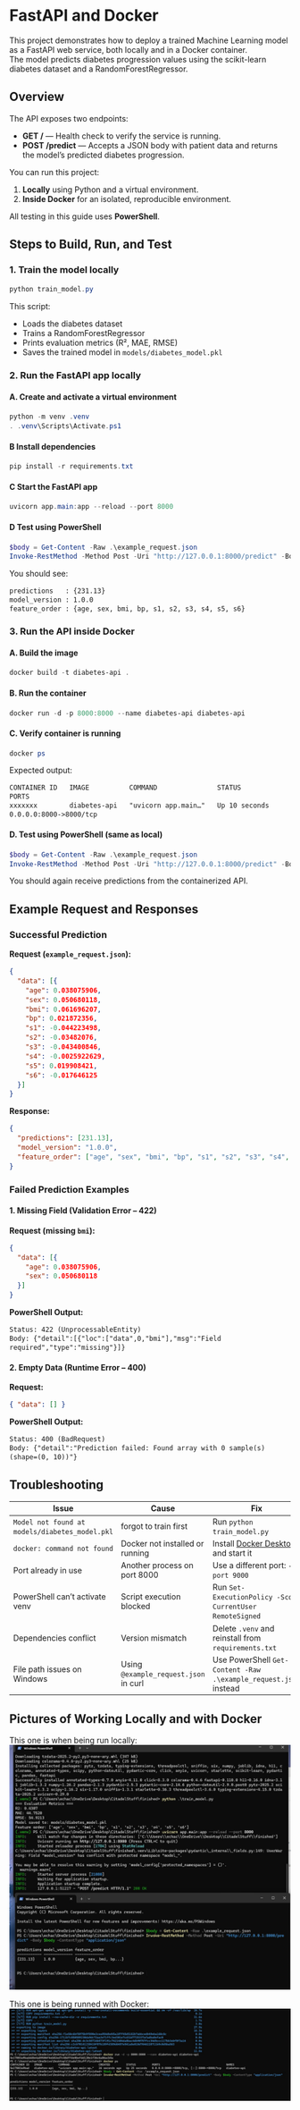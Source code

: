 # FastAPI and Docker

This project demonstrates how to deploy a trained Machine Learning model as a FastAPI web service, both locally and in a Docker container.  
The model predicts diabetes progression values using the scikit-learn diabetes dataset and a RandomForestRegressor.


## Overview

The API exposes two endpoints:
- **GET /** — Health check to verify the service is running.
- **POST /predict** — Accepts a JSON body with patient data and returns the model’s predicted diabetes progression.

You can run this project:
1. **Locally** using Python and a virtual environment.
2. **Inside Docker** for an isolated, reproducible environment.

All testing in this guide uses **PowerShell**.


## Steps to Build, Run, and Test

### 1. Train the model locally
```powershell
python train_model.py
```
This script:
- Loads the diabetes dataset  
- Trains a RandomForestRegressor  
- Prints evaluation metrics (R², MAE, RMSE)  
- Saves the trained model in `models/diabetes_model.pkl`


### 2. Run the FastAPI app locally

#### A. Create and activate a virtual environment
```powershell
python -m venv .venv
. .venv\Scripts\Activate.ps1
```

#### B Install dependencies
```powershell
pip install -r requirements.txt
```

#### C Start the FastAPI app
```powershell
uvicorn app.main:app --reload --port 8000
```

#### D Test using PowerShell
```powershell
$body = Get-Content -Raw .\example_request.json
Invoke-RestMethod -Method Post -Uri "http://127.0.0.1:8000/predict" -Body $body -ContentType "application/json"
```

You should see:
```
predictions   : {231.13}
model_version : 1.0.0
feature_order : {age, sex, bmi, bp, s1, s2, s3, s4, s5, s6}
```

### 3. Run the API inside Docker

#### A. Build the image
```powershell
docker build -t diabetes-api .
```

#### B. Run the container
```powershell
docker run -d -p 8000:8000 --name diabetes-api diabetes-api
```

#### C. Verify container is running
```powershell
docker ps
```
Expected output:
```
CONTAINER ID   IMAGE          COMMAND               STATUS          PORTS
xxxxxxx        diabetes-api   "uvicorn app.main…"   Up 10 seconds   0.0.0.0:8000->8000/tcp
```

#### D. Test using PowerShell (same as local)
```powershell
$body = Get-Content -Raw .\example_request.json
Invoke-RestMethod -Method Post -Uri "http://127.0.0.1:8000/predict" -Body $body -ContentType "application/json"
```

You should again receive predictions from the containerized API.

## Example Request and Responses

### Successful Prediction
**Request (`example_request.json`):**
```json
{
  "data": [{
    "age": 0.038075906,
    "sex": 0.050680118,
    "bmi": 0.061696207,
    "bp": 0.021872356,
    "s1": -0.044223498,
    "s2": -0.03482076,
    "s3": -0.043400846,
    "s4": -0.0025922629,
    "s5": 0.019908421,
    "s6": -0.017646125
  }]
}
```

**Response:**
```json
{
  "predictions": [231.13],
  "model_version": "1.0.0",
  "feature_order": ["age", "sex", "bmi", "bp", "s1", "s2", "s3", "s4", "s5", "s6"]
}
```

### Failed Prediction Examples

#### 1. Missing Field (Validation Error – 422)
**Request (missing `bmi`):**
```json
{
  "data": [{
    "age": 0.038075906,
    "sex": 0.050680118
  }]
}
```

**PowerShell Output:**
```
Status: 422 (UnprocessableEntity)
Body: {"detail":[{"loc":["data",0,"bmi"],"msg":"Field required","type":"missing"}]}
```

#### 2. Empty Data (Runtime Error – 400)
**Request:**
```json
{ "data": [] }
```

**PowerShell Output:**
```
Status: 400 (BadRequest)
Body: {"detail":"Prediction failed: Found array with 0 sample(s) (shape=(0, 10))"}
```

## Troubleshooting

| Issue | Cause | Fix |
|-------|--------|-----|
| `Model not found at models/diabetes_model.pkl` | forgot to train first | Run `python train_model.py` |
| `docker: command not found` | Docker not installed or running | Install [Docker Desktop](https://www.docker.com/products/docker-desktop/) and start it |
| Port already in use | Another process on port 8000 | Use a different port: `--port 9000` |
| PowerShell can’t activate venv | Script execution blocked | Run `Set-ExecutionPolicy -Scope CurrentUser RemoteSigned` |
| Dependencies conflict | Version mismatch | Delete `.venv` and reinstall from `requirements.txt` |
| File path issues on Windows | Using `@example_request.json` in curl | Use PowerShell `Get-Content -Raw .\example_request.json` instead |

## Pictures of Working Locally and with Docker

This one is when being run locally:
![Running locally](images/API_running_locally.jpg)

This one is being runned with Docker:
![Running with Docker](images/API_with_Docker.jpg)
